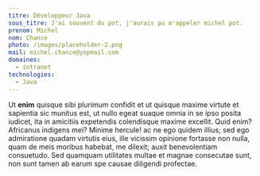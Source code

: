 ```yaml
---
titre: Développeur Java
sous_titre: J'ai souvent du pot, j'aurais pu m'appeler michel pot.
prenom: Michel
nom: Chance
photo: /images/placeholder-2.png
mail: michel.chance@yopmail.com
domaines:
  - intranet
technologies:
  - Java
---
```


Ut **enim** quisque sibi plurimum confidit et ut quisque maxime virtute et sapientia sic munitus est, ut nullo egeat suaque omnia in se ipso posita iudicet, ita in amicitiis expetendis colendisque maxime excellit. Quid enim? Africanus indigens mei? Minime hercule! ac ne ego quidem illius; sed ego admiratione quadam virtutis eius, ille vicissim opinione fortasse non nulla, quam de meis moribus habebat, me dilexit; auxit benevolentiam consuetudo. Sed quamquam utilitates multae et magnae consecutae sunt, non sunt tamen ab earum spe causae diligendi profectae.
